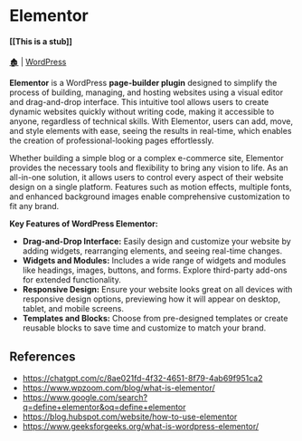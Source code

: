 # Elementor

####  [[This is a stub]]

[🏚️](../README.md) | [WordPress](/wp/index.md)

**Elementor** is a WordPress **page-builder plugin** designed to simplify the process of building, managing, and hosting websites using a visual editor and drag-and-drop interface. This intuitive tool allows users to create dynamic websites quickly without writing code, making it accessible to anyone, regardless of technical skills. With Elementor, users can add, move, and style elements with ease, seeing the results in real-time, which enables the creation of professional-looking pages effortlessly.

Whether building a simple blog or a complex e-commerce site, Elementor provides the necessary tools and flexibility to bring any vision to life. As an all-in-one solution, it allows users to control every aspect of their website design on a single platform. Features such as motion effects, multiple fonts, and enhanced background images enable comprehensive customization to fit any brand.

**Key Features of WordPress Elementor:**
- **Drag-and-Drop Interface:** Easily design and customize your website by adding widgets, rearranging elements, and seeing real-time changes.
- **Widgets and Modules:** Includes a wide range of widgets and modules like headings, images, buttons, and forms. Explore third-party add-ons for extended functionality.
- **Responsive Design:** Ensure your website looks great on all devices with responsive design options, previewing how it will appear on desktop, tablet, and mobile screens.
- **Templates and Blocks:** Choose from pre-designed templates or create reusable blocks to save time and customize to match your brand.

## References

- https://chatgpt.com/c/8ae021fd-4f32-4651-8f79-4ab69f951ca2
- https://www.wpzoom.com/blog/what-is-elementor/
- https://www.google.com/search?q=define+elementor&oq=define+elementor
- https://blog.hubspot.com/website/how-to-use-elementor
- https://www.geeksforgeeks.org/what-is-wordpress-elementor/